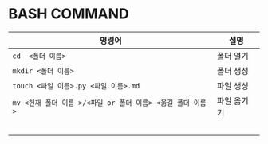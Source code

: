 # BASH COMMAND

| 명령어                                                      | 설명        |
| ----------------------------------------------------------- | ----------- |
| `cd  <폴더 이름>`                                           | 폴더 열기   |
| `mkdir <폴더 이름>`                                         | 폴더 생성   |
| `touch <파일 이름>.py <파일 이름>.md`                       | 파일 생성   |
| `mv <현재 폴더 이름 >/<파일 or 폴더 이름> <옮길 폴더 이름>` | 파일 옮기기 |
|                                                             |             |
|                                                             |             |
|                                                             |             |
|                                                             |             |
|                                                             |             |


